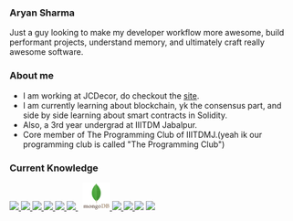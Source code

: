 ### Aryan Sharma

Just a guy looking to make my developer workflow more awesome, build performant
projects, understand memory, and ultimately craft really awesome software.

### About me
* I am working at JCDecor, do checkout the [site](https://jcdecor.co.in).
* I am currently learning about blockchain, yk the consensus part, and side by side learning about smart contracts in Solidity.
* Also, a 3rd year undergrad at IIITDM Jabalpur.
* Core member of The Programming Club of IIITDMJ.(yeah ik our programming club is called "The Programming Club")

### Current Knowledge

<p align="left"> 
    <a href="https://reactjs.org/" target="_blank"> <img src="https://img.icons8.com/color/48/000000/react-native.png"/> </a>
    <a href="https://developer.mozilla.org/en-US/docs/Web/JavaScript" target="_blank"> <img src="https://img.icons8.com/color/48/000000/javascript.png"/> </a> 
    <a href="https://www.w3.org/html/" target="_blank"> <img src="https://img.icons8.com/color/48/000000/html-5.png"/> </a> 
    <a href="https://www.w3schools.com/css/" target="_blank"> <img src="https://img.icons8.com/color/48/000000/css3.png"/> </a> 
    <a href="https://www.python.org" target="_blank"> <img src="https://img.icons8.com/color/48/000000/python.png"/> </a> 
    <a style="padding-right:8px;" href="https://nodejs.org" target="_blank"> <img src="https://img.icons8.com/color/48/000000/nodejs.png"/> </a> 
    <a href="https://www.mongodb.com/" target="_blank"> <img src="https://raw.githubusercontent.com/devicons/devicon/master/icons/mongodb/mongodb-original-wordmark.svg" alt="mongodb" width="48" height="48"/> </a> 
    <a href="https://git-scm.com/" target="_blank"> <img src="https://img.icons8.com/color/48/000000/git.png"/> </a> 
    <a href="https://firebase.google.com/" target="_blank"> <img src="https://img.icons8.com/color/2x/firebase.png" width="50px"/> </a>
    <img src="https://img.icons8.com/color/512/c-plus-plus-logo.png" width="50px"/>
    <a href="https://www.postman.com/" ><img src="https://img.icons8.com/external-tal-revivo-color-tal-revivo/512/external-postman-is-the-only-complete-api-development-environment-logo-color-tal-revivo.png" width="50px" /></a
</p>
